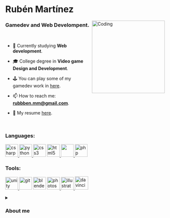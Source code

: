 <h1 align="left">Rubén Martínez</h1>

<!-- IMGAEN CHICO CON TABLET -->
<picture>
<img align="right" alt="Coding" width="230" src="https://github.com/rubbenmm/rubbenmm/assets/125697479/e17ab9ee-0dc5-4ab5-87b1-9b84d97222be">
</picture>
<h3 align="left">Gamedev and Web Develompent.</h3>
  
<br>



<p align="left">
  
- 🌱 Currently studying **Web development**.
  
- 🎓 College degree in **Video game Design and Development**.

- 🕹️ You can play some of my gamedev work in <a href="https://rubben-mm.itch.io/cursed-skulls">here</a>.

- 📫 How to reach me: **rubbben.mm@gmail.com**.

- 📃 My resume <a href="https://rubben-mm.itch.io/cursed-skulls">here</a>.
</p>

<br>

<h3 align="left">Languages:</h3>
<p aling= "left"> 
<!-- C# -->
<a href="https://www.w3schools.com/cs/" target="_blank" rel="noreferrer"> <img src="https://devicon-website.vercel.app/api/csharp/original.svg" alt="csharp" width="40" height="40"/> </a>
<!-- PYTHON -->
<a href="https://www.python.org" target="_blank" rel="noreferrer"> <img src="https://devicon-website.vercel.app/api/python/original.svg" alt="python" width="40" height="40"/> </a>
<!-- CSS -->
<a href="https://www.w3schools.com/css/" target="_blank" rel="noreferrer"> <img src="https://devicon-website.vercel.app/api/css3/original.svg" alt="css3" width="40" height="40"/></a> 
<!-- HTML -->
<a href="https://www.w3.org/html/" target="_blank" rel="noreferrer"> <img src="https://devicon-website.vercel.app/api/html5/original.svg" alt="html5" width="40" height="40"/> </a>
<!-- JAVA -->
<a href="https://www.java.com" target="_blank" rel="noreferrer"> <img src="https://devicon-website.vercel.app/api/java/original.svg" width="40" height="40"/> </a>
<!-- PHP -->
<a href="https://www.php.net" target="_blank" rel="noreferrer"> <img src="https://devicon-website.vercel.app/api/php/plain.svg" alt="php" width="40" height="40"/> </a>
</p> 

<h3 align="left">Tools:</h3>
<p aling= "left">
<!-- UNITY -->
<a href="https://unity.com/" target="_blank" rel="noreferrer"> <img src="https://devicon-website.vercel.app/api/unity/original.svg?color=%23E9E9E9" alt="unity" width="40" height="40"/>  </a>
<!-- GIT -->
<a href="https://git-scm.com/" target="_blank" rel="noreferrer"> <img src="https://devicon-website.vercel.app/api/git/original.svg" alt="git" width="40" height="40"/></a>
<!-- BLENDER -->
<a href="https://www.blender.org/" target="_blank" rel="noreferrer"> <img src="https://devicon-website.vercel.app/api/blender/original.svg" alt="blender" width="40" height="40"/></a>
<!-- PHOTOSHOP -->
<a href="https://www.photoshop.com/en" target="_blank" rel="noreferrer"> <img src="https://devicon-website.vercel.app/api/photoshop/plain.svg" alt="photoshop" width="40" height="40"/> </a>
<!-- ILLUSTRATOR -->
<a href="https://www.adobe.com/in/products/illustrator.html" target="_blank" rel="noreferrer"> <img src="https://devicon-website.vercel.app/api/illustrator/plain.svg" alt="illustrator" width="40" height="40"/> </a> 
<!-- DAVINCI -->
<a href="https://www.blackmagicdesign.com" target="_blank" rel="noreferrer"> <img src="https://github.com/rubbenmm/rubbenmm/assets/125697479/20c94639-a2ef-4d2c-b2f1-f663d050e5a8" alt="davinci" width="42" height="42"/> </a> 
</p> 

<details>
  <summary><h3> About me</h3></summary>
    Hi, I'm Rubén, an indie game developer focused on finishing my degree in web development.
I am a very ambitious person and I love learning new things every day about everything related to computing.
My goal right now is to become a quality web developer and make a living from it.
</details>
